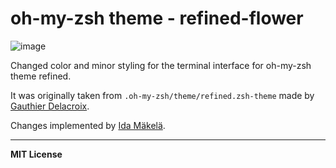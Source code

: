 # oh-my-zsh theme - refined-flower

![image](https://github.com/idaMakelaWork/ohmyzshtheme/assets/158064841/526ef326-5fcc-4a0c-bdd1-9f5f51490170)

Changed color and minor styling for the terminal interface for oh-my-zsh theme refined. 

It was originally taken from `.oh-my-zsh/theme/refined.zsh-theme` made by [Gauthier Delacroix](https://github.com/gdlx).

Changes implemented by [Ida Mäkelä](https://github.com/idamakela).

---
**MIT License**
